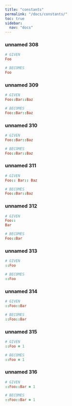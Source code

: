 ```yaml
---
title: "constants"
permalink: "/docs/constants/"
toc: true
sidebar:
  nav: "docs"
---
```

### unnamed 308
```ruby
# GIVEN
Foo
```
```ruby
# BECOMES
Foo
```
### unnamed 309
```ruby
# GIVEN
Foo::Bar::Baz
```
```ruby
# BECOMES
Foo::Bar::Baz
```
### unnamed 310
```ruby
# GIVEN
Foo::Bar::Baz
```
```ruby
# BECOMES
Foo::Bar::Baz
```
### unnamed 311
```ruby
# GIVEN
Foo:: Bar:: Baz
```
```ruby
# BECOMES
Foo::Bar::Baz
```
### unnamed 312
```ruby
# GIVEN
Foo:: 
Bar
```
```ruby
# BECOMES
Foo::Bar
```
### unnamed 313
```ruby
# GIVEN
::Foo
```
```ruby
# BECOMES
::Foo
```
### unnamed 314
```ruby
# GIVEN
::Foo::Bar
```
```ruby
# BECOMES
::Foo::Bar
```
### unnamed 315
```ruby
# GIVEN
::Foo = 1
```
```ruby
# BECOMES
::Foo = 1
```
### unnamed 316
```ruby
# GIVEN
::Foo::Bar = 1
```
```ruby
# BECOMES
::Foo::Bar = 1
```
